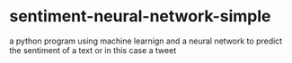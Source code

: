 # sentiment-neural-network-simple

a python program using machine learnign and a neural network to predict the sentiment of a text or in this case a tweet
